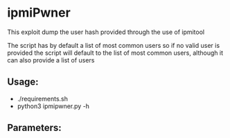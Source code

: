 # ipmiPwner
This exploit dump the user hash provided through the use of ipmitool

The script has by default a list of most common users so if no valid user is provided the script will default to the list of most common users, although it can also provide a list of users 

## Usage:

- ./requirements.sh
- python3 ipmipwner.py -h

## Parameters:

